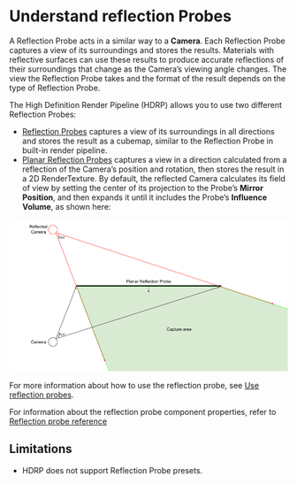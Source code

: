 # Understand reflection Probes

A Reflection Probe acts in a similar way to a **Camera**. Each Reflection Probe captures a view of its surroundings and stores the results. Materials with reflective surfaces can use these results to produce accurate reflections of their surroundings that change as the Camera’s viewing angle changes. The view the Reflection Probe takes and the format of the result depends on the type of Reflection Probe.

The High Definition Render Pipeline (HDRP) allows you to use two different Reflection Probes:

- [Reflection Probes](Reflection-Probe.md) captures a view of its surroundings in all directions and stores the result as a cubemap, similar to the Reflection Probe in built-in render pipeline.
- [Planar Reflection Probes](Planar-Reflection-Probe.md) captures a view in a direction calculated from a reflection of the Camera’s position and rotation, then stores the result in a 2D RenderTexture. By default, the reflected Camera calculates its field of view by setting the center of its projection to the Probe’s **Mirror Position**, and then expands it until it includes the Probe’s **Influence Volume**, as shown here:

![A diagram that represents the Camera, the Planar Reflection Probe, the capture area, and the reflected Camera. The reflected Camera has the same field of view angle as the Camera.](Images/ReflectionProbeIntro1.png)

For more information about how to use the reflection probe, see [Use reflection probes](Reflection-Probe-Usage.md).

For information about the reflection probe component properties, refer to [Reflection probe reference](Reflection-Probe.md)

## Limitations
- HDRP does not support Reflection Probe presets. 